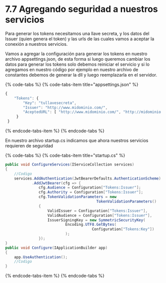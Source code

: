 # 7.7 Agregando seguridad a nuestros servicios

Para generar los tokens necesitamos una llave secreta, y los datos del Issuer \(quien genera el token\) y las urls de las cuales vamos a aceptar la conexión a nuestros servicios.

Vamos a agregar la configuración para generar los tokens en nuestro archivo appsettings.json, de esta forma si luego queremos cambiar los datos para generar los tokens solo debemos reiniciar el servicio y si lo agregamos en nuestro código por ejemplo en nuestro archivo de constantes debemos de generar la dll y luego reemplazarla en el servidor.

{% code-tabs %}
{% code-tabs-item title="appsettings.json" %}
```javascript
{
    "Tokens": {
        "Key": "tullavesecreta",
        "Issuer": "http://www.midominio.com/",
        "AceptedURL": [ "http://www.midominio.com/", "http://midominio.com/" ]
     }
 }

```
{% endcode-tabs-item %}
{% endcode-tabs %}

En nuestro archivo startup.cs indicamos que ahora nuestros servicios requieren de seguridad

{% code-tabs %}
{% code-tabs-item title="startup.cs" %}
```csharp
public void ConfigureServices(IServiceCollection services)
{
    //Codigo
    services.AddAuthentication(JwtBearerDefaults.AuthenticationScheme)
            .AddJwtBearer(cfg => {
               cfg.Audience = Configuration["Tokens:Issuer"];
               cfg.Authority = Configuration["Tokens:Issuer"];
               cfg.TokenValidationParameters = new           
                                         TokenValidationParameters()
               {
                   ValidIssuer = Configuration["Tokens:Issuer"],
                   ValidAudience = Configuration["Tokens:Issuer"],
                   IssuerSigningKey = new SymmetricSecurityKey(
                           Encoding.UTF8.GetBytes(
                                       Configuration["Tokens:Key"])
                           );        
               });
}
public void Configure(IApplicationBuilder app)        
{ 
    app.UseAuthentication();
    //Codigo
}

```
{% endcode-tabs-item %}
{% endcode-tabs %}

